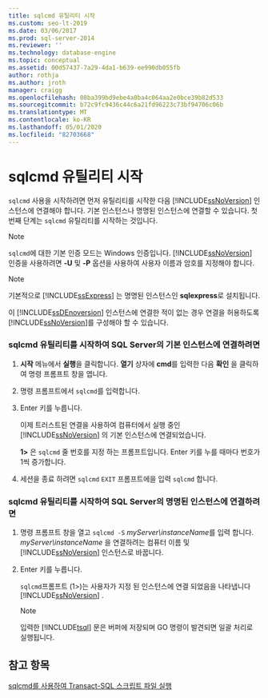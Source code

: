 ```yaml
---
title: sqlcmd 유틸리티 시작
ms.custom: seo-lt-2019
ms.date: 03/06/2017
ms.prod: sql-server-2014
ms.reviewer: ''
ms.technology: database-engine
ms.topic: conceptual
ms.assetid: 00d57437-7a29-4da1-b639-ee990db055fb
author: rothja
ms.author: jroth
manager: craigg
ms.openlocfilehash: 08ba399bd9ebe4a8ba4c064aa2e0bce39b82d533
ms.sourcegitcommit: b72c9fc9436c44c6a21fd96223c73bf94706c06b
ms.translationtype: MT
ms.contentlocale: ko-KR
ms.lasthandoff: 05/01/2020
ms.locfileid: "82703668"
---
```

# <a name="start-the-sqlcmd-utility"></a>sqlcmd 유틸리티 시작
  `sqlcmd` 사용을 시작하려면 먼저 유틸리티를 시작한 다음 [!INCLUDE[ssNoVersion](../../includes/ssnoversion-md.md)] 인스턴스에 연결해야 합니다. 기본 인스턴스나 명명된 인스턴스에 연결할 수 있습니다. 첫 번째 단계는 `sqlcmd` 유틸리티를 시작하는 것입니다.  
  
> [!NOTE]  
>  `sqlcmd`에 대한 기본 인증 모드는 Windows 인증입니다. [!INCLUDE[ssNoVersion](../../includes/ssnoversion-md.md)] 인증을 사용하려면 **-U** 및 **-P** 옵션을 사용하여 사용자 이름과 암호를 지정해야 합니다.  
  
> [!NOTE]  
>   기본적으로 [!INCLUDE[ssExpress](../../includes/ssexpress-md.md)] 는 명명된 인스턴스인 **sqlexpress**로 설치됩니다.  
  
 이 [!INCLUDE[ssDEnoversion](../../includes/ssdenoversion-md.md)] 인스턴스에 연결한 적이 없는 경우 연결을 허용하도록 [!INCLUDE[ssNoVersion](../../includes/ssnoversion-md.md)]를 구성해야 할 수 있습니다.  
  
### <a name="to-start-the-sqlcmd-utility-and-connect-to-a-default-instance-of-sql-server"></a>sqlcmd 유틸리티를 시작하여 SQL Server의 기본 인스턴스에 연결하려면  
  
1.  **시작** 메뉴에서 **실행**을 클릭합니다. **열기** 상자에 **cmd**를 입력한 다음 **확인** 을 클릭하여 명령 프롬프트 창을 엽니다.  
  
2.  명령 프롬프트에서 `sqlcmd`를 입력합니다.  
  
3.  Enter 키를 누릅니다.  
  
     이제 트러스트된 연결을 사용하여 컴퓨터에서 실행 중인 [!INCLUDE[ssNoVersion](../../includes/ssnoversion-md.md)] 의 기본 인스턴스에 연결되었습니다.  
  
     **1>** 은 `sqlcmd` 줄 번호를 지정 하는 프롬프트입니다. Enter 키를 누를 때마다 번호가 1씩 증가합니다.  
  
4.  세션을 종료 하려면 `sqlcmd` `EXIT` 프롬프트에을 입력 `sqlcmd` 합니다.  
  
### <a name="to-start-the-sqlcmd-utility-and-connect-to-a-named-instance-of-sql-server"></a>sqlcmd 유틸리티를 시작하여 SQL Server의 명명된 인스턴스에 연결하려면  
  
1.  명령 프롬프트 창을 열고 `sqlcmd -S` *myServer\instanceName*를 입력 합니다. *myServer\instanceName* 을 연결하려는 컴퓨터 이름 및 [!INCLUDE[ssNoVersion](../../includes/ssnoversion-md.md)] 인스턴스로 바꿉니다.  
  
2.  Enter 키를 누릅니다.  
  
     `sqlcmd`프롬프트 (1>)는 사용자가 지정 된 인스턴스에 연결 되었음을 나타냅니다 [!INCLUDE[ssNoVersion](../../includes/ssnoversion-md.md)] .  
  
    > [!NOTE]  
    >  입력한 [!INCLUDE[tsql](../../includes/tsql-md.md)] 문은 버퍼에 저장되며 GO 명령이 발견되면 일괄 처리로 실행됩니다.  
  
## <a name="see-also"></a>참고 항목  
 [sqlcmd를 사용하여 Transact-SQL 스크립트 파일 실행](sqlcmd-run-transact-sql-script-files.md)  
  
  
